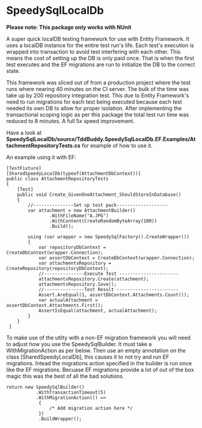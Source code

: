 # SpeedySqlLocalDb

**Please note: This package only works with NUnit**

A super quick localDB testing framework for use with Entity Framework. It uses a localDB instance for the entire test run's life. Each test's execution is wrapped into transaction to avoid test interfering with each other. This means the cost of setting up the DB is only paid once. That is when the first test executes and the EF migrations are run to initialize the DB to the correct state.

This framework was sliced out of from a production project where the test runs where nearing 40 minutes on the CI server. The bulk of the time was take up by 200 repository integration test. This due to Entity Framework's need to run migrations for each test being executed because each test needed its own DB to allow for proper isolation. After implementing the transactional scoping logic as per this package the total test run time was reduced to 8 minutes. A full 5x speed improvement.

Have a look at **SpeedySqlLocalDb/source/TddBuddy.SpeedySqlLocalDb.EF.Examples/AttachmentRepositoryTests.cs** for example of how to use it.

An example using it with EF:

    [TestFixture]
    [SharedSpeedyLocalDb(typeof(AttachmentDbContext))]
    public class AttachmentRepositoryTests 
    {
        [Test]
        public void Create_GivenOneAttachment_ShouldStoreInDatabase()
        {
            //---------------Set up test pack-------------------
            var attachment = new AttachmentBuilder()
                    .WithFileName("A.JPG")
                    .WithContent(CreateRandomByteArray(100))
                    .Build();

            using (var wrapper = new SpeedySqlFactory().CreateWrapper())
            {
                var repositoryDbContext = CreateDbContext(wrapper.Connection);
                var assertDbContext = CreateDbContext(wrapper.Connection);
                var attachmentsRepository = CreateRepository(repositoryDbContext);
                //---------------Execute Test ----------------------
                attachmentsRepository.Create(attachment);
                attachmentsRepository.Save();
                //---------------Test Result -----------------------
                Assert.AreEqual(1, assertDbContext.Attachments.Count());
                var actualAttachment = assertDbContext.Attachments.First();
                AssertIsEqual(attachment, actualAttachment);
            }
        }
     }
     
To make use of the utilty with a non-EF migration framework you will need to adjust how you use the SpeedySqlBuilder. It must take a WithMigrationAction as per below.
Then use an empty annotation on the class [SharedSpeedyLocalDb], this causes it to not try and run EF migrations.
Intead the migrations action specified in the builder is run once like the EF migrations.
Becuase EF migrations provide a lot of out of the box magic this was the best of all the bad solutions. 

    return new SpeedySqlBuilder()
               .WithTransactionTimeout(5)
               .WithMigrationAction(() =>
                {
                    /* Add migration action here */
                })
                .BuildWrapper();
